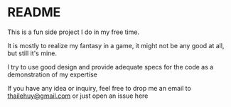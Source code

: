 # README

This is a fun side project I do in my free time.

It is mostly to realize my fantasy in a game, it might not be any good at all, but still it's mine.

 I try to use good design and provide adequate specs for the code as a demonstration of my expertise

 If you have any idea or inquiry, feel free to drop me an email to thailehuy@gmail.com or just open an issue here
